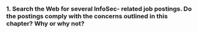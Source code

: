 ### 1. Search the Web for several InfoSec- related job postings. Do the postings comply with the concerns outlined in this chapter? Why or why not?
